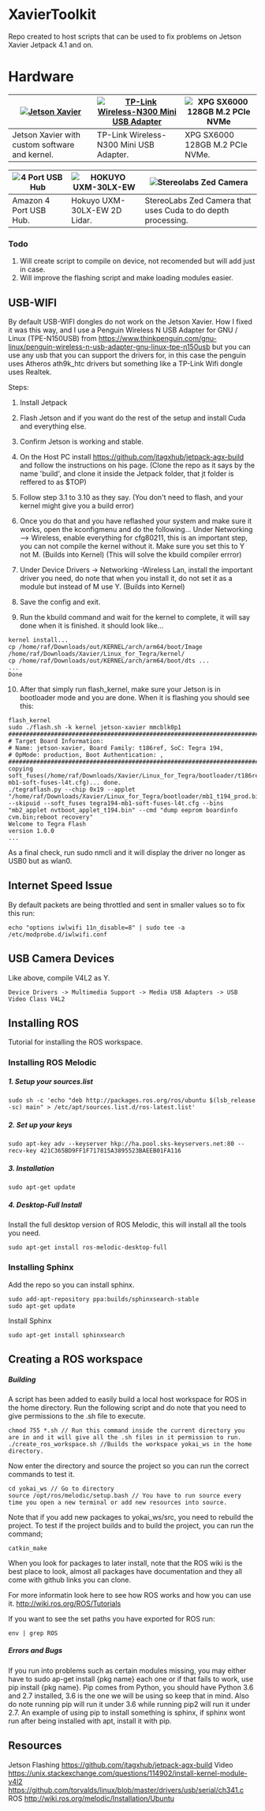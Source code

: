 # XavierToolkit
Repo created to host scripts that can be used to fix problems on Jetson Xavier Jetpack 4.1 and on.

# Hardware
|[![Jetson Xavier](https://a70ad2d16996820e6285-3c315462976343d903d5b3a03b69072d.ssl.cf2.rackcdn.com/61793ea59a38edb4cfd56b473e3f4e98 "Jetson Xavier")](https://developer.nvidia.com/embedded/buy/jetson-xavier-devkit "Jetson Xavier")|[![TP-Link Wireless-N300 Mini USB Adapter](https://matrixwarehouse.co.za/1702-large_default/tp-link-300mbps-n-mini-usb-adapter.jpg "TP-Link Wireless-N300 Mini USB Adapter")](https://www.tp-link.com/us/products/details/cat-5520_TL-WN823N.html "TP-Link Wireless-N300 Mini USB Adapter")|![XPG SX6000 128GB M.2 PCIe NVMe](https://www.storagereview.com/images/StorageReview-ADATA-XPG.jpg "XPG SX6000 128GB M.2 PCIe NVMe")|
| ------------ | ------------ | ------------ |
|Jetson Xavier with custom software and kernel.|TP-Link Wireless-N300 Mini USB Adapter.|XPG SX6000 128GB M.2 PCIe NVMe.|


|![4 Port USB Hub](https://images-na.ssl-images-amazon.com/images/I/71Iz-G82R0L._SX355_.jpg "4 Port USB Hub")|![HOKUYO UXM-30LX-EW](https://autonomoustuff.com/wp-content/uploads/2016/07/UXM-30LX-EW.-product.png "HOKUYO UXM-30LX-EW")|![Stereolabs Zed Camera](https://www.stereolabs.com/img/developer/jetson/ZED_product_dev.png "Stereolabs Zed Camera")|
| ------------ | ------------ | ------------ |
|Amazon 4 Port USB Hub.|Hokuyo UXM-30LX-EW 2D Lidar.|StereoLabs Zed Camera that uses Cuda to do depth processing.|


### Todo
1. Will create script to compile on device, not recomended but will add just in case.
2. Will improve the flashing script and make loading modules easier.

## USB-WIFI
By default USB-WIFI dongles do not work on the Jetson Xavier. How I fixed it was this way, and I use a 
Penguin Wireless N USB Adapter for GNU / Linux (TPE-N150USB) from https://www.thinkpenguin.com/gnu-linux/penguin-wireless-n-usb-adapter-gnu-linux-tpe-n150usb
but you can use any usb that you can support the drivers for, in this case the penguin uses Atheros ath9k_htc drivers but something like a TP-Link Wifi dongle uses Realtek.

Steps:
1. Install Jetpack
2. Flash Jetson and if you want do the rest of the setup and install Cuda and everything else.
3. Confirm Jetson is working and stable.

4. On the Host PC install https://github.com/jtagxhub/jetpack-agx-build and follow the instructions on his page. 
(Clone the repo as it says by the name 'build', and clone it inside the Jetpack folder, that jt folder is reffered to as $TOP)
5. Follow step 3.1 to 3.10 as they say. (You don't need to flash, and your kernel might give you a build error)
6. Once you do that and you have reflashed your system and make sure it works, open the kconfigmenu and do the following...
Under Networking --> Wireless, enable everything for cfg80211, this is an important step, you can not compile the kernel without it. Make sure you set this to Y not M. (Builds into Kernel) (This will solve the kbuild compiler errror)
7. Under Device Drivers -> Networking -Wireless Lan, install the important driver you need, do note that when you install it, do not set it as a module but instead of M use Y. (Builds into Kernel)
8. Save the config and exit.
9. Run the kbuild command and wait for the kernel to complete, it will say done when it is finished.
it should look like...
```
kernel install...
cp /home/raf/Downloads/out/KERNEL/arch/arm64/boot/Image /home/raf/Downloads/Xavier/Linux_for_Tegra/kernel/
cp /home/raf/Downloads/out/KERNEL/arch/arm64/boot/dts ...
...
Done
```
10. After that simply run flash_kernel, make sure your Jetson is in bootloader mode and you are done.
When it is flashing you should see this:
```
flash_kernel 
sudo ./flash.sh -k kernel jetson-xavier mmcblk0p1
###############################################################################
# Target Board Information:
# Name: jetson-xavier, Board Family: t186ref, SoC: Tegra 194, 
# OpMode: production, Boot Authentication: , 
###############################################################################
copying soft_fuses(/home/raf/Downloads/Xavier/Linux_for_Tegra/bootloader/t186ref/BCT/tegra194-mb1-soft-fuses-l4t.cfg)... done.
./tegraflash.py --chip 0x19 --applet "/home/raf/Downloads/Xavier/Linux_for_Tegra/bootloader/mb1_t194_prod.bin" --skipuid --soft_fuses tegra194-mb1-soft-fuses-l4t.cfg --bins "mb2_applet nvtboot_applet_t194.bin" --cmd "dump eeprom boardinfo cvm.bin;reboot recovery" 
Welcome to Tegra Flash
version 1.0.0
...
```
As a final check, run sudo nmcli and it will display the driver no longer as USB0 but as wlan0.

## Internet Speed Issue
By default packets are being throttled and sent in smaller values so to fix this run:
```
echo "options iwlwifi 11n_disable=8" | sudo tee -a /etc/modprobe.d/iwlwifi.conf
```

## USB Camera Devices
Like above, compile V4L2 as Y.
```
Device Drivers -> Multimedia Support -> Media USB Adapters -> USB Video Class V4L2
```

## Installing ROS
Tutorial for installing the ROS workspace.
### Installing ROS Melodic
##### 1. Setup your sources.list
```
sudo sh -c 'echo "deb http://packages.ros.org/ros/ubuntu $(lsb_release -sc) main" > /etc/apt/sources.list.d/ros-latest.list'
```
##### 2. Set up your keys
```
sudo apt-key adv --keyserver hkp://ha.pool.sks-keyservers.net:80 --recv-key 421C365BD9FF1F717815A3895523BAEEB01FA116
```
##### 3. Installation
```
sudo apt-get update
```
##### 4. Desktop-Full Install
Install the full desktop version of ROS Melodic, this will install all the tools you need.
```
sudo apt-get install ros-melodic-desktop-full
```
### Installing Sphinx
Add the repo so you can install sphinx.
```
sudo add-apt-repository ppa:builds/sphinxsearch-stable
sudo apt-get update
```
Install Sphinx
```
sudo apt-get install sphinxsearch
```
## Creating a ROS workspace
##### Building
A script has been added to easily build a local host workspace for ROS in the home directory.
Run the following script and do note that you need to give permissions to the .sh file to execute.
```
chmod 755 *.sh // Run this command inside the current directory you are in and it will give all the .sh files in it permission to run.
./create_ros_workspace.sh //Builds the workspace yokai_ws in the home directory.
```
Now enter the directory and source the project so you can run the correct commands to test it.
```
cd yokai_ws // Go to directory
source /opt/ros/melodic/setup.bash // You have to run source every time you open a new terminal or add new resources into source.
```
Note that if you add new packages to yokai_ws/src, you need to rebuild the project. To test if the project builds and to build the project, you can run the command;
```
catkin_make
````
When you look for packages to later install, note that the ROS wiki is the best place to look, almost all packages have documentation and they all come with github links you can clone.

For more informatin look here to see how ROS works and how you can use it.
http://wiki.ros.org/ROS/Tutorials

If you want to see the set paths you have exported for ROS run:
```
env | grep ROS
```

##### Errors and Bugs
If you run into problems such as certain modules missing, you may either have to sudo ap-get install {pkg name} each one or if that fails to work, use pip install {pkg name}. Pip comes from Python, you should have Python 3.6 and 2.7 installed, 3.6 is the one we will be using so keep that in mind. Also do note running pip will run it under 3.6 while running pip2 will run it under 2.7.
An example of using pip to install something is sphinx, if sphinx wont run after being installed with apt, install it with pip.

## Resources
Jetson Flashing
https://github.com/jtagxhub/jetpack-agx-build
Video
https://unix.stackexchange.com/questions/114902/install-kernel-module-v4l2
https://github.com/torvalds/linux/blob/master/drivers/usb/serial/ch341.c
ROS
http://wiki.ros.org/melodic/Installation/Ubuntu
